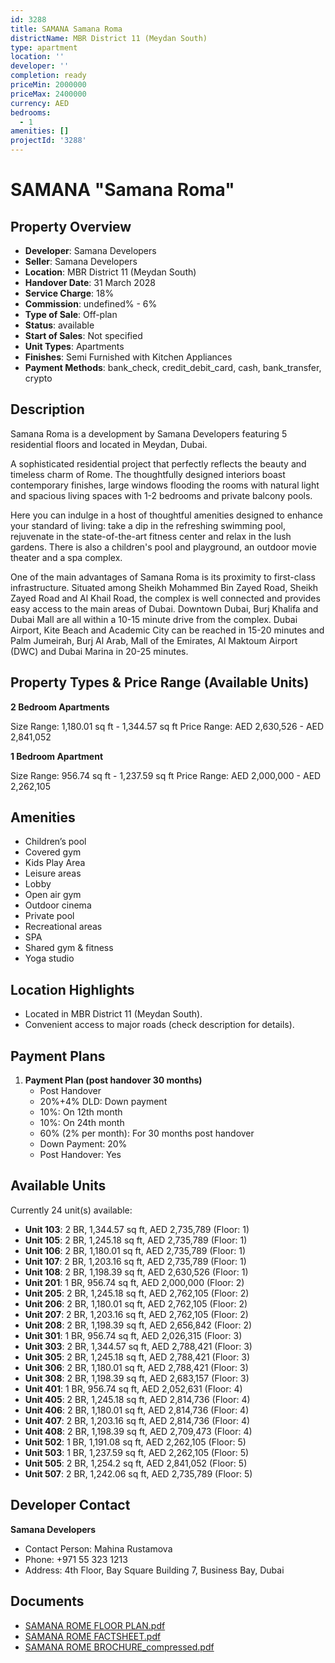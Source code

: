 ```yaml
---
id: 3288
title: SAMANA Samana Roma
districtName: MBR District 11 (Meydan South)
type: apartment
location: ''
developer: ''
completion: ready
priceMin: 2000000
priceMax: 2400000
currency: AED
bedrooms:
  - 1
amenities: []
projectId: '3288'
---
```


# SAMANA "Samana Roma"

## Property Overview
- **Developer**: Samana Developers
- **Seller**: Samana Developers
- **Location**: MBR District 11 (Meydan South)
- **Handover Date**: 31 March 2028
- **Service Charge**: 18%
- **Commission**: undefined% - 6%
- **Type of Sale**: Off-plan
- **Status**: available
- **Start of Sales**: Not specified
- **Unit Types**: Apartments
- **Finishes**: Semi Furnished with Kitchen Appliances
- **Payment Methods**: bank_check, credit_debit_card, cash, bank_transfer, crypto

## Description
Samana Roma is a development by Samana Developers featuring 5 residential floors and located in Meydan, Dubai.  

A sophisticated residential project that perfectly reflects the beauty and timeless charm of Rome. The thoughtfully designed interiors boast contemporary finishes, large windows flooding the rooms with natural light and spacious living spaces with 1-2 bedrooms and private balcony pools. 

Here you can indulge in a host of thoughtful amenities designed to enhance your standard of living: take a dip in the refreshing swimming pool, rejuvenate in the state-of-the-art fitness center and relax in the lush gardens. There is also a children's pool and playground, an outdoor movie theater and a spa complex.

One of the main advantages of Samana Roma is its proximity to first-class infrastructure. Situated among Sheikh Mohammed Bin Zayed Road, Sheikh Zayed Road and Al Khail Road, the complex is well connected and provides easy access to the main areas of Dubai. Downtown Dubai, Burj Khalifa and Dubai Mall are all within a 10-15 minute drive from the complex. Dubai Airport, Kite Beach and Academic City can be reached in 15-20 minutes and Palm Jumeirah, Burj Al Arab, Mall of the Emirates, Al Maktoum Airport (DWC) and Dubai Marina in 20-25 minutes.

## Property Types & Price Range (Available Units)
**2 Bedroom Apartments**

Size Range: 1,180.01 sq ft - 1,344.57 sq ft
Price Range: AED 2,630,526 - AED 2,841,052

**1 Bedroom Apartment**

Size Range: 956.74 sq ft - 1,237.59 sq ft
Price Range: AED 2,000,000 - AED 2,262,105

## Amenities
- Children’s pool
- Covered gym
- Kids Play Area
- Leisure areas
- Lobby
- Open air gym
- Outdoor cinema
- Private pool
- Recreational areas
- SPA
- Shared gym & fitness
- Yoga studio

## Location Highlights
- Located in MBR District 11 (Meydan South).
- Convenient access to major roads (check description for details).

## Payment Plans
1. **Payment Plan (post handover 30 months)**
   - Post Handover
   - 20%+4% DLD: Down payment
   - 10%: On 12th month
   - 10%: On 24th month
   - 60% (2% per month): For 30 months post handover
   - Down Payment: 20%
   - Post Handover: Yes

## Available Units
Currently 24 unit(s) available:
- **Unit 103**: 2 BR, 1,344.57 sq ft, AED 2,735,789 (Floor: 1)
- **Unit 105**: 2 BR, 1,245.18 sq ft, AED 2,735,789 (Floor: 1)
- **Unit 106**: 2 BR, 1,180.01 sq ft, AED 2,735,789 (Floor: 1)
- **Unit 107**: 2 BR, 1,203.16 sq ft, AED 2,735,789 (Floor: 1)
- **Unit 108**: 2 BR, 1,198.39 sq ft, AED 2,630,526 (Floor: 1)
- **Unit 201**: 1 BR, 956.74 sq ft, AED 2,000,000 (Floor: 2)
- **Unit 205**: 2 BR, 1,245.18 sq ft, AED 2,762,105 (Floor: 2)
- **Unit 206**: 2 BR, 1,180.01 sq ft, AED 2,762,105 (Floor: 2)
- **Unit 207**: 2 BR, 1,203.16 sq ft, AED 2,762,105 (Floor: 2)
- **Unit 208**: 2 BR, 1,198.39 sq ft, AED 2,656,842 (Floor: 2)
- **Unit 301**: 1 BR, 956.74 sq ft, AED 2,026,315 (Floor: 3)
- **Unit 303**: 2 BR, 1,344.57 sq ft, AED 2,788,421 (Floor: 3)
- **Unit 305**: 2 BR, 1,245.18 sq ft, AED 2,788,421 (Floor: 3)
- **Unit 306**: 2 BR, 1,180.01 sq ft, AED 2,788,421 (Floor: 3)
- **Unit 308**: 2 BR, 1,198.39 sq ft, AED 2,683,157 (Floor: 3)
- **Unit 401**: 1 BR, 956.74 sq ft, AED 2,052,631 (Floor: 4)
- **Unit 405**: 2 BR, 1,245.18 sq ft, AED 2,814,736 (Floor: 4)
- **Unit 406**: 2 BR, 1,180.01 sq ft, AED 2,814,736 (Floor: 4)
- **Unit 407**: 2 BR, 1,203.16 sq ft, AED 2,814,736 (Floor: 4)
- **Unit 408**: 2 BR, 1,198.39 sq ft, AED 2,709,473 (Floor: 4)
- **Unit 502**: 1 BR, 1,191.08 sq ft, AED 2,262,105 (Floor: 5)
- **Unit 503**: 1 BR, 1,237.59 sq ft, AED 2,262,105 (Floor: 5)
- **Unit 505**: 2 BR, 1,254.2 sq ft, AED 2,841,052 (Floor: 5)
- **Unit 507**: 2 BR, 1,242.06 sq ft, AED 2,735,789 (Floor: 5)

## Developer Contact
**Samana Developers**
- Contact Person: Mahina Rustamova
- Phone: +971 55 323 1213
- Address: 4th Floor, Bay Square Building 7, Business Bay, Dubai

## Documents
- [SAMANA ROME FLOOR PLAN.pdf](https://cdn.geniemap.net/2024/10/08/RL23eVNPaYnl8c34j008WZ52RIuhWLSBYQt4UH0K.pdf)
- [SAMANA ROME FACTSHEET.pdf](https://cdn.geniemap.net/2024/10/08/YoHqlw1vGXEqdLdGXVn3kOemRnwT3YDqhI2rPna8.pdf)
- [SAMANA ROME BROCHURE_compressed.pdf](https://cdn.geniemap.net/2024/10/08/ilIW8jlv1cEcPnCEMapEdfOJWJ0JLbRQv4uw7tWF.pdf)
